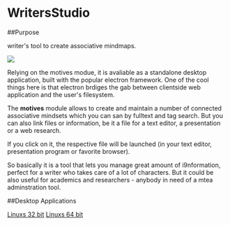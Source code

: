 # WritersStudio

##Purpose

 writer's tool to create associative mindmaps.

<img src="http://burckhardt.ludicmedia.de/Motives.png">

Relying on the motives modue, it is avaliable as a standalone desktop application, built with the popular electron framework.
One of the cool things here is that electron brdiges the gab between clientside web application and the user's filesystem.

The **motives** module allows to create and maintain a number of connected associative mindsets which you can san by fulltext and tag search.
But you can also link files or information, be it a file for a text editor, a presentation or a web research.

If you click on it, the respective file will be launched (in your text editor, presentation program or favorite browser).

So basically it is a tool that lets you manage great amount of i9nformation, perfect for a writer who takes care of a lot of characters. 
But it could be also useful for academics and researchers - anybody in need of a mtea adminstration tool.      



##Desktop Applications


[Linuxs 32 bit](https://github.com/Phalanstere/WritersStudioLinux_32bit)
[Linuxs 64 bit](https://github.com/Phalanstere/WritersStudioLinux_64bit)